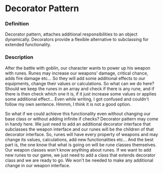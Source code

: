 # Decorator Pattern

### Definition
Decorator pattern, attaches additional responsibilities to an object dynamically. Decorators provide a flexible alternative to subclassing for extended functionality.

### Description
After the battle with goblin, our character wants to power up his weapon with runes. Runes may increase our weapons' damage, critical chance, adds fire damage etc... So they will add some additional effects to our equipments, change their values or calculations. So what can we do here? Should we keep the runes in an array and check if there is any rune, and if there is then check which one it is, if it just increase some values or applies some additional effect... Even while writing, I got confused and couldn't follow my own sentence. Hmmm, I think it is not a good option.

So what if we could achieve this functionality even without changing our base class or without adding infinite if checks? Decorator pattern may come in handy here. We just need to add an additional decorator interface that subclasses the weapon interface and our runes will be the children of that decorator interface. So, runes will have every property of weapons and may change its values, calculations, add new functionalities etc... And the best part is, the one know that what is going on will be rune classes themselves. Our weapon classes won't know anything about runes. If we want to add new runes to our game, we just need to add a class that extends decorator class and we are ready to go. We won't be needed to make any additional change in our weapon interface.
